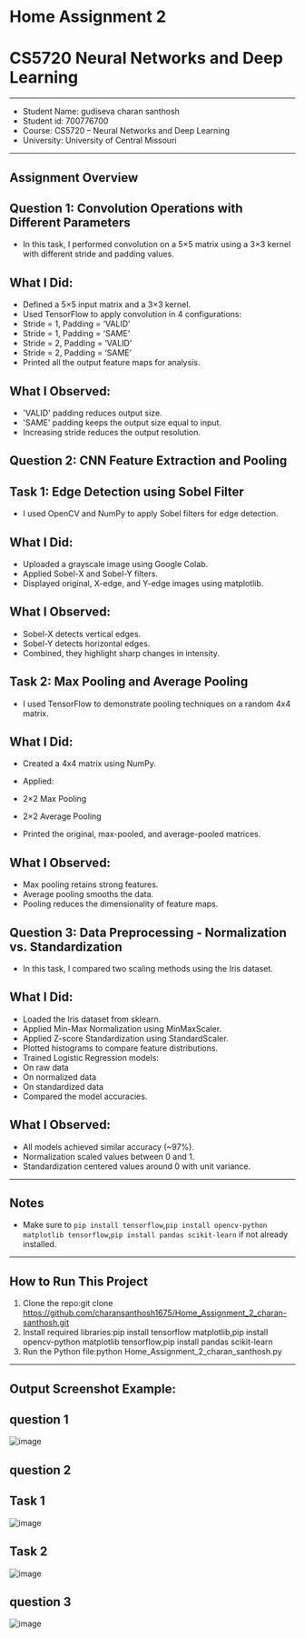 # Home Assignment 2
# CS5720 Neural Networks and Deep Learning

---
- Student Name: gudiseva charan santhosh 
- Student id: 700776700
- Course: CS5720 – Neural Networks and Deep Learning  
- University: University of Central Missouri  

---

## Assignment Overview

## Question 1: Convolution Operations with Different Parameters
- In this task, I performed convolution on a 5×5 matrix using a 3×3 kernel with different stride and padding values.

## What I Did:
- Defined a 5×5 input matrix and a 3×3 kernel.
- Used TensorFlow to apply convolution in 4 configurations:
- Stride = 1, Padding = ‘VALID’
- Stride = 1, Padding = ‘SAME’
- Stride = 2, Padding = ‘VALID’
- Stride = 2, Padding = ‘SAME’
- Printed all the output feature maps for analysis.

## What I Observed:
- 'VALID' padding reduces output size.
- 'SAME' padding keeps the output size equal to input.
- Increasing stride reduces the output resolution.

## Question 2: CNN Feature Extraction and Pooling
## Task 1: Edge Detection using Sobel Filter
- I used OpenCV and NumPy to apply Sobel filters for edge detection.

## What I Did:
- Uploaded a grayscale image using Google Colab.
- Applied Sobel-X and Sobel-Y filters.
- Displayed original, X-edge, and Y-edge images using matplotlib.

## What I Observed:
- Sobel-X detects vertical edges.
- Sobel-Y detects horizontal edges.
- Combined, they highlight sharp changes in intensity.

## Task 2: Max Pooling and Average Pooling
- I used TensorFlow to demonstrate pooling techniques on a random 4x4 matrix.

## What I Did:
- Created a 4x4 matrix using NumPy.
- Applied:
- 2×2 Max Pooling
- 2×2 Average Pooling

- Printed the original, max-pooled, and average-pooled matrices.

## What I Observed:
- Max pooling retains strong features.
- Average pooling smooths the data.
- Pooling reduces the dimensionality of feature maps.

## Question 3: Data Preprocessing - Normalization vs. Standardization
- In this task, I compared two scaling methods using the Iris dataset.

## What I Did:
- Loaded the Iris dataset from sklearn.
- Applied Min-Max Normalization using MinMaxScaler.
- Applied Z-score Standardization using StandardScaler.
- Plotted histograms to compare feature distributions.
- Trained Logistic Regression models:
- On raw data
- On normalized data
- On standardized data
- Compared the model accuracies.

## What I Observed:
- All models achieved similar accuracy (~97%).
- Normalization scaled values between 0 and 1.
- Standardization centered values around 0 with unit variance.

---

##  Notes
- Make sure to `pip install tensorflow`,`pip install opencv-python matplotlib tensorflow`,`pip install pandas scikit-learn` if not already installed.
---

## How to Run This Project

1. Clone the repo:git clone https://github.com/charansanthosh1675/Home_Assignment_2_charan-santhosh.git
2. Install required libraries:pip install tensorflow matplotlib,pip install opencv-python matplotlib tensorflow,pip install pandas scikit-learn
3. Run the Python file:python Home_Assignment_2_charan_santhosh.py

---

## Output Screenshot Example:

## question 1

![image](https://github.com/user-attachments/assets/e41b6d5b-3983-4202-aa8b-44322f02bf16)

## question 2 
## Task 1

![image](https://github.com/user-attachments/assets/52c0166f-8cc6-4996-9ec6-0d4047f7be56)

## Task 2

![image](https://github.com/user-attachments/assets/df84500d-cf63-4ef3-aa25-5c41d0d224a2)

## question 3

![image](https://github.com/user-attachments/assets/211ae552-0a2e-4f2a-b7a1-6cc2660d7810)






